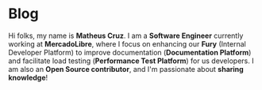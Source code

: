 # Blog

Hi folks, my name is **Matheus Cruz**. I am a **Software Engineer** currently working at **MercadoLibre**, where I focus on enhancing our **Fury** (Internal Developer Platform) to improve documentation (**Documentation Platform**) and facilitate load testing (**Performance Test Platform**) for us developers. I am also an **Open Source contributor**, and I'm passionate about **sharing knowledge**!
